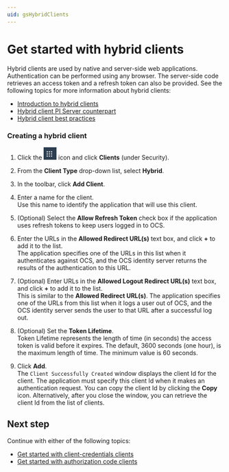 ```yaml
---
uid: gsHybridClients
---
```

# Get started with hybrid clients

Hybrid clients are used by native and server-side web applications. Authentication can be performed using any browser. The server-side code retrieves an access token and a refresh token can also be provided. See the following topics for more information about hybrid clients:

- [Introduction to hybrid clients](xref:ccClients#hybrid-client)
- [Hybrid client PI Server counterpart](xref:ccClients#hybrid-client-pi-server)
- [Hybrid client best practices](xref:ccClients#hybrid-client-bp)

### Creating a hybrid client

1. Click the ![Menu icon](images/menu-icon.png) icon and click **Clients** (under Security).

1. From the **Client Type** drop-down list, select **Hybrid**.

1. In the toolbar, click **Add Client**.

1. Enter a name for the client.  
   Use this name to identify the application that will use this client.

1. (Optional) Select the **Allow Refresh Token** check box if the application uses refresh tokens to keep users logged in to OCS.

1. Enter the URLs in the **Allowed Redirect URL(s)** text box, and click **+** to add it to the list.  
   The application specifies one of the URLs in this list when it authenticates against OCS, and the OCS identity server returns the results of the authentication to this URL.

1. (Optional) Enter URLs in the **Allowed Logout Redirect URL(s)** text box, and click **+** to add it to the list.  
   This is similar to the **Allowed Redirect URL(s)**. The application specifies one of the URLs from this list when it logs a user out of OCS, and the OCS identity server sends the user to that URL after a successful log out.

1. (Optional) Set the **Token Lifetime**.  
   Token Lifetime represents the length of time (in seconds) the access token is valid before it expires. The default, 3600 seconds (one hour), is the maximum length of time. The minimum value is 60 seconds.

1. Click **Add**.  
   The `Client Successfully Created` window displays the client Id for the client. The application must specify this client Id when it makes an authentication request. You can copy the client Id by clicking the **Copy** icon. Alternatively, after you close the window, you can retrieve the client Id from the list of clients.

## Next step

Continue with either of the following topics: 

- [Get started with client-credentials clients](xref:gsClientCredentialsClients) 
- [Get started with authorization code clients](xref:gsAuthorizationCodeClients)